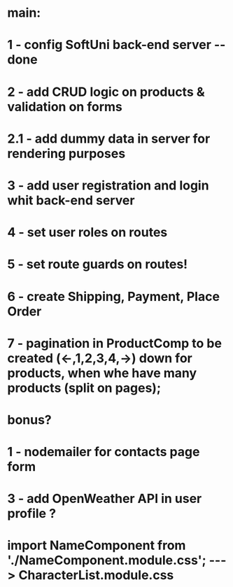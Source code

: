 # main:
# 1 - config SoftUni back-end server  -- done 
# 2 - add CRUD logic on products & validation on forms
# 2.1 - add dummy data in server for rendering purposes
# 3 - add user registration and login whit back-end server
# 4 - set user roles on routes
# 5 - set route guards on routes!

# 6 - create Shipping, Payment, Place Order 
# 7 - pagination in ProductComp to be created (<-,1,2,3,4,->) down for products, when whe have many products (split on pages);


# bonus?
# 1 - nodemailer for contacts page form 
# 3 - add OpenWeather API in user profile ?

# import NameComponent from './NameComponent.module.css';   --->  CharacterList.module.css